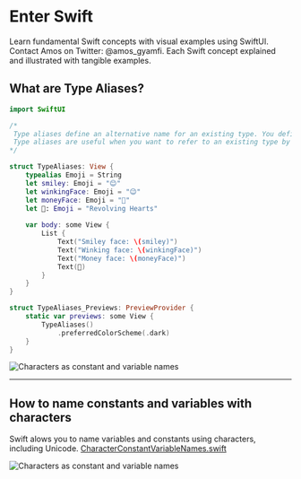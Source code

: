 # Enter Swift
Learn fundamental Swift concepts with visual examples using SwiftUI. Contact Amos on Twitter: @amos_gyamfi. Each Swift concept explained and illustrated with tangible examples.

## What are Type Aliases?
```swift
import SwiftUI

/*
 Type aliases define an alternative name for an existing type. You define type aliases with the typealias keyword.
 Type aliases are useful when you want to refer to an existing type by a name that’s contextually more appropriate.
*/

struct TypeAliases: View {
    typealias Emoji = String
    let smiley: Emoji = "😊"
    let winkingFace: Emoji = "😉"
    let moneyFace: Emoji = "🤑"
    let 💞: Emoji = "Revolving Hearts"
    
    var body: some View {
        List {
            Text("Smiley face: \(smiley)")
            Text("Winking face: \(winkingFace)")
            Text("Money face: \(moneyFace)")
            Text(💞)
        }
    }
}

struct TypeAliases_Previews: PreviewProvider {
    static var previews: some View {
        TypeAliases()
            .preferredColorScheme(.dark)
    }
}
```
![Characters as constant and variable names](https://github.com/GetStream/enter-swift/blob/main/GifPreviews/typeAliases.png)

---

## How to name constants and variables with characters
Swift alows you to name variables and constants using characters, including Unicode. [CharacterConstantVariableNames.swift](https://gist.github.com/amosgyamfi/cf9fa33b4a5588788a2403429f3fa9d1#file-characterconstantvariablenames-swift)

![Characters as constant and variable names](https://github.com/GetStream/enter-swift/blob/main/GifPreviews/characterNames.png)



